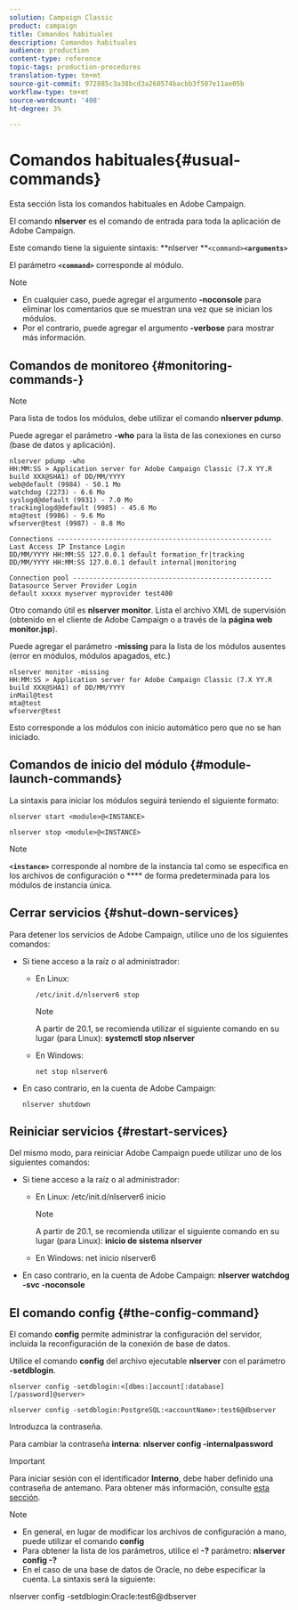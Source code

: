 ```yaml
---
solution: Campaign Classic
product: campaign
title: Comandos habituales
description: Comandos habituales
audience: production
content-type: reference
topic-tags: production-procedures
translation-type: tm+mt
source-git-commit: 972885c3a38bcd3a260574bacbb3f507e11ae05b
workflow-type: tm+mt
source-wordcount: '408'
ht-degree: 3%

---
```



# Comandos habituales{#usual-commands}

Esta sección lista los comandos habituales en Adobe Campaign.

El comando **nlserver** es el comando de entrada para toda la aplicación de Adobe Campaign.

Este comando tiene la siguiente sintaxis: **nlserver **`<command>`****`<arguments>`****

El parámetro **`<command>`** corresponde al módulo.

>[!NOTE]
>
>* En cualquier caso, puede agregar el argumento **-noconsole** para eliminar los comentarios que se muestran una vez que se inician los módulos.
>* Por el contrario, puede agregar el argumento **-verbose** para mostrar más información.
>



## Comandos de monitoreo {#monitoring-commands-}

>[!NOTE]
>
>Para lista de todos los módulos, debe utilizar el comando **nlserver pdump**.

Puede agregar el parámetro **-who** para la lista de las conexiones en curso (base de datos y aplicación).

```
nlserver pdump -who
HH:MM:SS > Application server for Adobe Campaign Classic (7.X YY.R build XXX@SHA1) of DD/MM/YYYY
web@default (9984) - 50.1 Mo
watchdog (2273) - 6.6 Mo
syslogd@default (9931) - 7.0 Mo
trackinglogd@default (9985) - 45.6 Mo
mta@test (9986) - 9.6 Mo
wfserver@test (9987) - 8.8 Mo

Connections ------------------------------------------------------
Last Access IP Instance Login 
DD/MM/YYYY HH:MM:SS 127.0.0.1 default formation_fr|tracking
DD/MM/YYYY HH:MM:SS 127.0.0.1 default internal|monitoring

Connection pool --------------------------------------------------
Datasource Server Provider Login 
default xxxxx myserver myprovider test400
```

Otro comando útil es **nlserver monitor**. Lista el archivo XML de supervisión (obtenido en el cliente de Adobe Campaign o a través de la **página web monitor.jsp**).

Puede agregar el parámetro **-missing** para la lista de los módulos ausentes (error en módulos, módulos apagados, etc.)

```
nlserver monitor -missing
HH:MM:SS > Application server for Adobe Campaign Classic (7.X YY.R build XXX@SHA1) of DD/MM/YYYY
inMail@test
mta@test
wfserver@test
```

Esto corresponde a los módulos con inicio automático pero que no se han iniciado.

## Comandos de inicio del módulo {#module-launch-commands}

La sintaxis para iniciar los módulos seguirá teniendo el siguiente formato:

```
nlserver start <module>@<INSTANCE>
```

```
nlserver stop <module>@<INSTANCE>
```

>[!NOTE]
>
>**`<instance>`** corresponde al nombre de la instancia tal como se especifica en los archivos de configuración o  **** de forma predeterminada para los módulos de instancia única.

## Cerrar servicios {#shut-down-services}

Para detener los servicios de Adobe Campaign, utilice uno de los siguientes comandos:

* Si tiene acceso a la raíz o al administrador:

   * En Linux:

      ```
      /etc/init.d/nlserver6 stop
      ```

      >[!NOTE]
      >
      >A partir de 20.1, se recomienda utilizar el siguiente comando en su lugar (para Linux): **systemctl stop nlserver**

   * En Windows:

      ```
      net stop nlserver6
      ```

* En caso contrario, en la cuenta de Adobe Campaign:

   ```
   nlserver shutdown 
   ```

## Reiniciar servicios {#restart-services}

Del mismo modo, para reiniciar Adobe Campaign puede utilizar uno de los siguientes comandos:

* Si tiene acceso a la raíz o al administrador:

   * En Linux: /etc/init.d/nlserver6 inicio

      >[!NOTE]
      >
      >A partir de 20.1, se recomienda utilizar el siguiente comando en su lugar (para Linux): **inicio de sistema nlserver**

   * En Windows: net inicio nlserver6

* En caso contrario, en la cuenta de Adobe Campaign: **nlserver watchdog -svc -noconsole**

## El comando config {#the-config-command}

El comando **config** permite administrar la configuración del servidor, incluida la reconfiguración de la conexión de base de datos.

Utilice el comando **config** del archivo ejecutable **nlserver** con el parámetro **-setdblogin**.

```
nlserver config -setdblogin:<[dbms:]account[:database][/password]@server>
```

```
nlserver config -setdblogin:PostgreSQL:<accountName>:test6@dbserver
```

Introduzca la contraseña.

Para cambiar la contraseña **interna**: **nlserver config -internalpassword**

>[!IMPORTANT]
>
>Para iniciar sesión con el identificador **Interno**, debe haber definido una contraseña de antemano. Para obtener más información, consulte [esta sección](../../installation/using/campaign-server-configuration.md#internal-identifier).

>[!NOTE]
>
>* En general, en lugar de modificar los archivos de configuración a mano, puede utilizar el comando **config**
>* Para obtener la lista de los parámetros, utilice el **-?** parámetro:  **nlserver config -?**
>* En el caso de una base de datos de Oracle, no debe especificar la cuenta. La sintaxis será la siguiente:
>
>  nlserver config -setdblogin:Oracle:test6@dbserver

